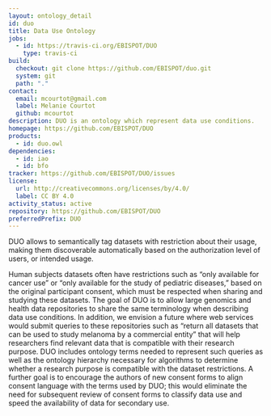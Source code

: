 ```yaml
---
layout: ontology_detail
id: duo
title: Data Use Ontology
jobs:
  - id: https://travis-ci.org/EBISPOT/DUO
    type: travis-ci
build:
  checkout: git clone https://github.com/EBISPOT/duo.git
  system: git
  path: "."
contact:
  email: mcourtot@gmail.com
  label: Melanie Courtot
  github: mcourtot
description: DUO is an ontology which represent data use conditions.
homepage: https://github.com/EBISPOT/DUO
products:
  - id: duo.owl
dependencies:
  - id: iao
  - id: bfo
tracker: https://github.com/EBISPOT/DUO/issues
license:
  url: http://creativecommons.org/licenses/by/4.0/
  label: CC BY 4.0
activity_status: active
repository: https://github.com/EBISPOT/DUO
preferredPrefix: DUO
---
```


DUO allows to semantically tag datasets with restriction about their usage, making them discoverable automatically based on the authorization level of users, or intended usage.
 
Human subjects datasets often have restrictions such as “only available for cancer use” or “only available for the study of pediatric diseases,” based on the original participant consent, which must be respected when sharing and studying these datasets.
The goal of DUO is to allow large genomics and health data repositories to share the same terminology when describing data use conditions. In addition, we envision a future where web services would submit queries to these repositories such as “return all datasets that can be used to study melanoma by a commercial entity” that will help researchers find relevant data that is compatible with their research purpose. DUO includes ontology terms needed to represent such queries as well as the ontology hierarchy necessary for algorithms to determine whether a research purpose is compatible with the dataset restrictions. A further goal is to encourage the authors of new consent forms to align consent language with the terms used by DUO; this would eliminate the need for subsequent review of consent forms to classify data use and speed the availability of data for secondary use.
